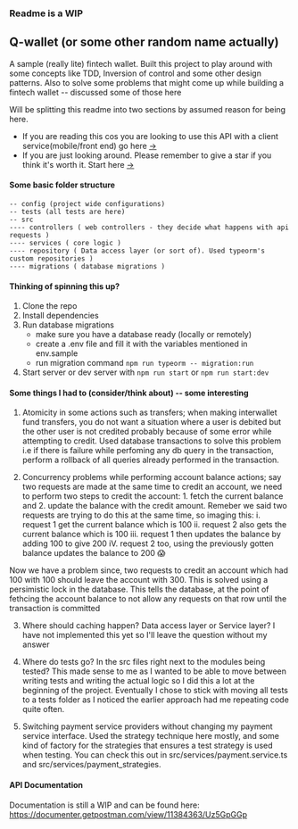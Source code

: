 ### Readme is a WIP

## Q-wallet (or some other random name actually)

A sample (really lite) fintech wallet. Built this project to play around with some concepts like TDD, Inversion of control and some other design patterns. Also to solve some problems that might come up while building a fintech wallet -- discussed some of those here

Will be splitting this readme into two sections by assumed reason for being here.

-   If you are reading this cos you are looking to use this API with a client service(mobile/front end) go here [->]()
-   If you are just looking around. Please remember to give a star if you think it's worth it. Start here [->]()

#### Some basic folder structure

```
-- config (project wide configurations)
-- tests (all tests are here)
-- src
---- controllers ( web controllers - they decide what happens with api requests )
---- services ( core logic )
---- repository ( Data access layer (or sort of). Used typeorm's custom repositories )
---- migrations ( database migrations )
```

#### Thinking of spinning this up?

1. Clone the repo
2. Install dependencies
3. Run database migrations
    - make sure you have a database ready (locally or remotely)
    - create a .env file and fill it with the variables mentioned in env.sample
    - run migration command `npm run typeorm -- migration:run`
4. Start server or dev server with `npm run start` or `npm run start:dev`

#### Some things I had to (consider/think about) -- some interesting

1. Atomicity in some actions such as transfers; when making interwallet fund transfers, you do not want a situation where a user is debited but the other user is not credited probably because of some error while attempting to credit. Used database transactions to solve this problem i.e if there is failure while perfoming any db query in the transaction, perform a rollback of all queries already performed in the transaction.

2. Concurrency problems while performing account balance actions; say two requests are made at the same time to credit an account, we need to perform two steps to credit the account: 1. fetch the current balance and 2. update the balance with the credit amount. Remeber we said two requests are trying to do this at the same time, so imaging this:
   i. request 1 get the current balance which is 100
   ii. request 2 also gets the current balance which is 100
   iii. request 1 then updates the balance by adding 100 to give 200
   iV. request 2 too, using the previously gotten balance updates the balance to 200 😱

Now we have a problem since, two requests to credit an account which had 100 with 100 should leave the account with 300.
This is solved using a persimistic lock in the database. This tells the database, at the point of fethcing the account balance to not allow any requests on that row until the transaction is committed

3. Where should caching happen? Data access layer or Service layer? I have not implemented this yet so I'll leave the question without my answer
4. Where do tests go? In the src files right next to the modules being tested? This made sense to me as I wanted to be able to move between writing tests and writing the actual logic so I did this a lot at the beginning of the project. Eventually I chose to stick with moving all tests to a tests folder as I noticed the earlier approach had me repeating code quite often.

5. Switching payment service providers without changing my payment service interface. Used the strategy technique here mostly, and some kind of factory for the strategies that ensures a test strategy is used when testing. You can check this out in src/services/payment.service.ts and src/services/payment_strategies.

#### API Documentation

Documentation is still a WIP and can be found here: https://documenter.getpostman.com/view/11384363/Uz5GpGGp
